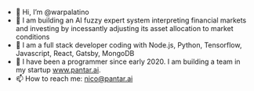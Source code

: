 - 👋 Hi, I’m @warpalatino
- 👀 I am building an AI fuzzy expert system interpreting financial markets and investing by incessantly adjusting its asset allocation to market conditions
- 🌱 I am a full stack developer coding with Node.js, Python, Tensorflow, Javascript, React, Gatsby, MongoDB
- 💞️ I have been a programmer since early 2020. I am building a team in my startup www.pantar.ai.
- 📫 How to reach me: nico@pantar.ai

<!---
warpalatino/warpalatino is a ✨ special ✨ repository because its `README.md` (this file) appears on your GitHub profile.
You can click the Preview link to take a look at your changes.
--->
